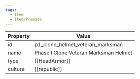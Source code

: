 ```yaml
---
tags:
  - Item
  - Item/Premade
---
```


| Property | Value                                 |
| -------- | ------------------------------------- |
| id       | p1_clone_helmet_veteran_marksman      |
| name     | Phase I Clone Veteran Marksman Helmet |
| type     | [[HeadArmor]]                         |
| culture  | [[republic]]                 |


